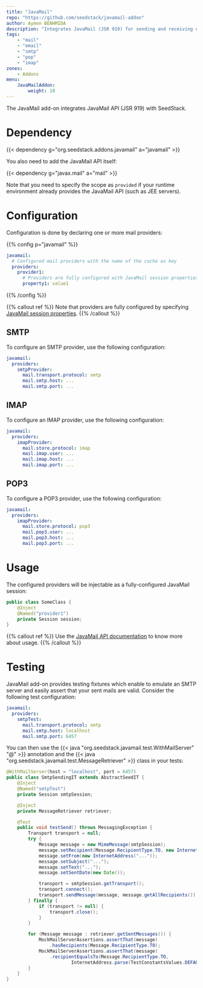 ```yaml
---
title: "JavaMail"
repo: "https://github.com/seedstack/javamail-addon"
author: Aymen BENHMIDA
description: "Integrates JavaMail (JSR 919) for sending and receiving of e-mail messages over POP3, IMAP and SMTP."
tags:
    - "mail"
    - "email"
    - "smtp"
    - "pop"
    - "imap"
zones:
    - Addons
menu:
    JavaMailAddon:
        weight: 10
---
```


The JavaMail add-on integrates JavaMail API (JSR 919) with SeedStack.<!--more--> 

# Dependency

{{< dependency g="org.seedstack.addons.javamail" a="javamail" >}}

You also need to add the JavaMail API itself:

{{< dependency g="javax.mail" a="mail" >}}

Note that you need to specify the scope as `provided` if your runtime environment already provides the JavaMail API 
(such as JEE servers).

# Configuration

Configuration is done by declaring one or more mail providers:

{{% config p="javamail" %}}
```yaml
javamail:
  # Configured mail providers with the name of the cache as key
  providers:
    provider1:
      # Providers are fully configured with JavaMail session properties
      property1: value1
```
{{% /config %}}   

{{% callout ref %}}
Note that providers are fully configured by specifying [JavaMail session properties](https://javamail.java.net/nonav/docs/api/).
{{% /callout %}}


## SMTP

To configure an SMTP provider, use the following configuration:

```yaml
javamail:
  providers:
    smtpProvider:
      mail.transport.protocol: smtp
      mail.smtp.host: ...
      mail.smtp.port: ...
```

## IMAP

To configure an IMAP provider, use the following configuration:

```yaml
javamail:
  providers:
    imapProvider:
      mail.store.protocol: imap
      mail.imap.user: ...
      mail.imap.host: ...
      mail.imap.port: ...
```

## POP3

To configure a POP3 provider, use the following configuration:

```yaml
javamail:
  providers:
    imapProvider:
      mail.store.protocol: pop3
      mail.pop3.user: ...
      mail.pop3.host: ...
      mail.pop3.port: ...
```

# Usage

The configured providers will be injectable as a fully-configured JavaMail session:
 
```java
public class SomeClass {
    @Inject
    @Named("provider1")
    private Session session;
}
``` 

{{% callout ref %}}
Use the [JavaMail API documentation](https://javamail.java.net/nonav/docs/api/) to know more about usage.
{{% /callout %}}

# Testing

JavaMail add-on provides testing fixtures which enable to emulate an SMTP server and easily assert that your sent mails
are valid. Consider the following test configuration:
 
```yaml
javamail:
  providers:
    smtpTest:
      mail.transport.protocol: smtp
      mail.smtp.host: localhost
      mail.smtp.port: 6457        
```  

You can then use the {{< java "org.seedstack.javamail.test.WithMailServer" "@" >}} annotation and the 
{{< java "org.seedstack.javamail.test.MessageRetriever" >}} class in your tests:

```java
@WithMailServer(host = "localhost", port = 6457)
public class SmtpSendingIT extends AbstractSeedIT {
    @Inject
    @Named("smtpTest")
    private Session smtpSession;

    @Inject
    private MessageRetriever retriever;

    @Test
    public void testSend() throws MessagingException {
        Transport transport = null;
        try {
            Message message = new MimeMessage(smtpSession);
            message.setRecipient(Message.RecipientType.TO, new InternetAddress("..."));
            message.setFrom(new InternetAddress("..."));
            message.setSubject("...");
            message.setText("...");
            message.setSentDate(new Date());

            transport = smtpSession.getTransport();
            transport.connect();
            transport.sendMessage(message, message.getAllRecipients());
        } finally {
            if (transport != null) {
                transport.close();
            }
        }

        for (Message message : retriever.getSentMessages()) {
            MockMailServerAssertions.assertThat(message)
                .hasRecipients(Message.RecipientType.TO);
            MockMailServerAssertions.assertThat(message)
                .recipientEqualsTo(Message.RecipientType.TO,
                        InternetAddress.parse(TestConstantsValues.DEFAULT_RECIPIENT));
        }
    }
}
```
